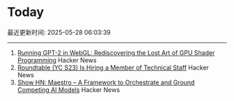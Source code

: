 # Today

最近更新时间: 2025-05-28 06:03:39

--- 
1. [Running GPT-2 in WebGL: Rediscovering the Lost Art of GPU Shader Programming](https://nathan.rs/posts/gpu-shader-programming/) Hacker News
2. [Roundtable (YC S23) Is Hiring a Member of Technical Staff](https://www.ycombinator.com/companies/roundtable/jobs/ZTZHEbb-member-of-technical-staff) Hacker News
3. [Show HN: Maestro – A Framework to Orchestrate and Ground Competing AI Models](https://news.ycombinator.com/item?id=44109664) Hacker News
